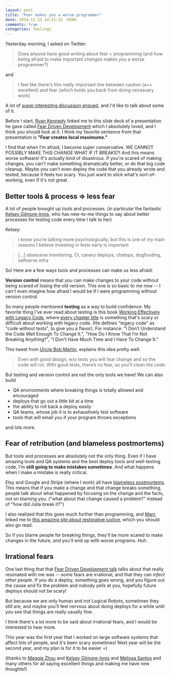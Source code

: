 ```yaml
---
layout: post
title: "Fear makes you a worse programmer"
date: 2014-12-21 14:51:32 -0500
comments: true
categories: feelings
---
```


Yesterday morning, I asked on Twitter:

> Does anyone have good writing about fear + programming (and how being
> afraid to make important changes makes you a worse programmer?)

and

> I feel like there's this really important line between caution (a++
> excellent) and fear (which holds you back from doing necessary work)

A lot of [super interesting discussion ensued](https://twitter.com/b0rk/status/546376386672611329), and I'd
like to talk about some of it. 

Before I start, [Ryan Kennedy](https://twitter.com/rckenned) linked me
to this slide deck of a presentation he gave called 
[Fear Driven Development](https://speakerdeck.com/ryankennedy/fear-driven-development)
which I absolutely loved, and I think you should look at it. I think my
favorite sentence from that presentation is **"Fear creates local
maximums."**

I find that when I'm afraid, I become super conservative. WE CANNOT
POSSIBLY MAKE THIS CHANGE WHAT IF IT BREAKS?! And this means worse
software! It's actually kind of disastrous. If you're scared of making
changes, you can't make something dramatically better, or do that big
code cleanup. Maybe you can't even deploy the code that you already
wrote and tested, because it feels too scary. You just want to stick
what's sort-of-working, even if it's not great.

<!-- more -->

## Better tools & process => less fear

A lot of people brought up tools and processes. (in particular the
fantastic [Kelsey Gilmore-Innis](https://twitter.com/kelseyinnis), who
has new-to-me things to say about better processes for testing code
every time I talk to her)

Kelsey:

> I know you're talking more psychologically, but this is one of my main
> reasons I believe investing in tests early is important

> [...] obsessive monitoring, CI, canary deploys, chatops, dogfooding,
> selfserve infra

So! Here are a few ways tools and processes can make us less afraid:

**Version control** means that you can make changes to your code without
being scared of losing the old version. This one is so basic to me now
-- I can't even imagine how afraid I would be if I were programming
without version control.

So many people mentioned **testing** as a way to build confidence. My
favorite thing I've ever read about testing is this book [Working
Effectively with Legacy
Code](http://www.amazon.ca/Working-Effectively-Legacy-Michael-Feathers/dp/0131177052),
where [every chapter
title](http://www.amazon.ca/gp/product/toc/0131177052/ref=dp_toc?ie=UTF8&n=916520)
is something that's scary or difficult about working with legacy code.
(He defines "legacy code" as "code without tests", to give you a
flavor). For instance: "I Don’t Understand the Code Well Enough To
Change It.", "How Do I Know That I’m Not Breaking Anything?", "I Don’t
Have Much Time and I Have To Change It."

This tweet from [Uncle Bob Martin](https://twitter.com/unclebobmartin/status/469536509822259200),
explains this idea pretty well:

> Even with good design, w/o tests you will fear change and so the code
> will rot.  With good tests, there’s no fear, so you’ll clean the code.

But testing and version control are not the only tools we have! We can
also build

* QA environments where breaking things is totally allowed and encouraged
* deploys that go out a little bit at a time
* the ability to roll back a deploy easily
* QA teams, whose job it is to exhaustively test software
* tools that will email you if your program throws exceptions

and lots more.

## Fear of retribution (and blameless postmortems)

But tools and processes are absolutely not the only thing. Even if I
have amazing tools and QA systems and the best deploy tools and
well-testing code, I'm **still going to make mistakes sometimes**. And
what happens when I make a mistake is really critical.

Etsy and Google and Stripe (where I work) all have [blameless postmortems](https://codeascraft.com/2012/05/22/blameless-postmortems/).
This means that if you make a change and that change breaks something,
people talk about what happened by focusing on the change and the facts,
not on blaming you. ("what about that change caused a problem?" instead
of "how did Julia break it?")

I also realized that this goes much further than programming, and
[Marc](https://twitter.com/marcprecipice) linked me to 
[this amazing site about restorative justice](http://justcultureinstitute.com/), which you should also go read.

So if you blame people for breaking things, they'll be more scared to
make changes in the future, and you'll end up with worse programs. Huh.

## Irrational fears

One last thing that that [Fear Driven Development talk](https://speakerdeck.com/ryankennedy/fear-driven-development) talks
about that really resonated with me was -- some fears are irrational,
and that they can *infect other people*. If you do a deploy, something
goes wrong, and you figure out the cause and fix the problem and nobody
yells at you, hopefully future deploys should not be scary!

But because we are only human and not Logical Robots, sometimes they
still are, and maybe you'll feel nervous about doing deploys for a while
until you see that things are really usually fine.

I think there's a lot more to be said about irrational fears, and I
would be interested to hear more.

This year was the first year that I worked on large software systems
that affect lots of people, and it's been scary sometimes! Next year
will be the second year, and my plan is for it to be easier =)

(thanks to [Maggie Zhou](https://twitter.com/zmagg) and [Kelsey Gilmore-Innis](https://twitter.com/kelseyinnis) and [Melissa Santos](https://twitter.com/ansate) and many others for all saying
excellent things and making me have new thoughts!)
